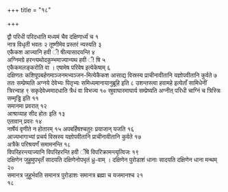 +++
title = "१८"

+++
 

द्वौ परिधी परिदधाति मध्यमं चैव दक्षिणार्ध्यं च १  
नात्र विधृती भवतः २
तूष्णीमेव प्रस्तरं न्यस्यति ३  
एकैकश आज्यानि हवी ँ\!
षीत्यासादयन्ति ४  
अग्निमग्रे
हरन्त्यथोदकुम्भमाज्यान्यथ हवी ँ\!
षि ५  
एकैकमलङ्करोति वा । एषामेष परिवेष इत्येकेषाम् ६  
दक्षिणतः
कशिपूपबर्हणमाञ्जनमभ्यञ्जन-मित्येकैकश आसाद्य
विस्रस्य प्राचीनावीतानि यज्ञोपवीतानि कुर्वते ७  
ततः
सम्प्रेष्यति अग्नये देवेभ्यः पितृभ्यः
समिध्यमानायानुब्रूहि इति ८
उशन्तस्त्वा हवामहे इत्येताँ सामिधेनीं त्रिरन्वाह ९
सकृदेवेध्ममादधाति त्रैधं वा विभज्य १०
स्रुवाघारमाघार्य सम्प्रेष्यति अग्नीत् परिधी
चाग्निं च त्रिस्त्रिः सम्मृड्ढि इति ११  
समानमा प्रवरात् १२  
आश्राव्याह सीद
होतः इति १३  
एतावान् प्रवरः १४  
नार्षेयं वृणीते न होतारम् १५
अपबर्हिषश्चतुरः प्रयाजान् यजति १६  
आज्यभागाभ्यां
प्रचर्य विस्रस्य यज्ञोपवीतानि प्राचीनावीतानि कुर्वते १७  
अत्रैके
परिश्रयणँ समामनन्ति १८  
विपरिहरन्त्याज्यानि विपरिहरन्ति हवी
ँषि विपरिक्रामन्त्यृत्विजः १९  
दक्षिणेन जुहूमुपभृतँ सादयति
दक्षिणेनोपभृतं ध्रु-वाम् । दक्षिणेन पुरोडाशं
धानाः सादयति दक्षिणेन धाना मन्थम् २०  
समानत्र जुहूर्भवति समानत्र
पुरोडाशः समानत्र ब्रह्मा च यजमानश्च २१  
१८
